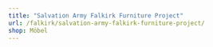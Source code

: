 ```yaml
---
title: "Salvation Army Falkirk Furniture Project"
url: /falkirk/salvation-army-falkirk-furniture-project/
shop: Möbel
---
```

